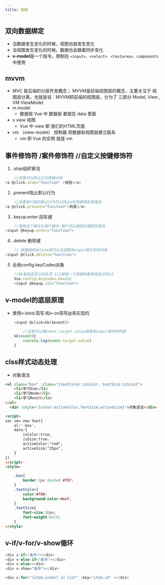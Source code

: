 ```yaml
---
title: 起始
---
```



## 双向数据绑定
- 当数据发生变化的时候，视图也就发生变化
- 当视图发生变化的时候，数据也会跟着同步变化
- **v-model**是一个指令，限制在 `<input>、<select>、<textarea>、components`中使用

## mvvm

- MVC 是后端的分层开发概念； MVVM是前端视图层的概念，主要关注于 视图层分离，也就是说：MVVM把前端的视图层，分为了 三部分 Model, View , VM ViewModel
- m   model    
  - 数据层   Vue  中 数据层 都放在 data 里面
- v   view     视图     
  - Vue  中  view      即 我们的HTML页面    
- vm   （view-model）     控制器     将数据和视图层建立联系        
  - vm 即  Vue 的实例  就是 vm    

## 事件修饰符 /案件修饰符 //自定义按键修饰符
1. .stop组织冒泡
```js
    //这里可以防止父元素被点击
<a @click.stop="function" >按钮</a>
```

2. .prevent阻止默认行为
```js
    //这里我们组织默认行为可以防止a标签跳转到百度去
<a @click.prevent="function">百度</a>
```

3. .keyup.enter 回车键
```js
    //使用这个是优化用户操作,用户可以按回车键提交登陆
<input @keyup.enter="function">
```
4. .delete 删除键
```js
    // 按键盘的delete就可以全部删除input框文中的内容
<input @click.delete="function">
```
5. 全局config.keyCodes对象
```js
    //kk是自定定义的名字 112是每一个按键的都有他自己的id
    Vue.config.keyCodes.kk=112
    <input @keyup.112="function">
```

## v-model的底层原理
+ 使用v-bind:简写:和v-on简写@来实现的
```js
    <input @click=kk($event)>
    
        //这里可以用event.target.value获取到input框中的内容
    kk(event){
        console.log(event.target.value)
    }
```  

## clss样式动态处理
+ 对象语法
```html
<ul class="box" :class="{textColor:isColor, textSize:isSize}">
    <li>学习Vue</li>
    <li>学习Node</li>
    <li>学习React</li>
</ul>
  <div :style="{color:activeColor,fontSize:activeSize}">对象语法</div>

<sript>
var vm= new Vue({
    el:'.box',
    data:{
        isColor:true,
        isSize:true，
    	activeColor:"red",
        activeSize:"25px",
    }
})
</sript>
<style>

    .box{
        border:1px dashed #f0f;
    }
    .textColor{
        color:#f00;
        background-color:#eef;
    }
    .textSize{
        font-size:30px;
        font-weight:bold;
    }
</style>
```

## v-if/v-for/v-show循环
```js
<div v-if="条件"></div>
<div v-else-if="条件"></div>
<div v-else></div>
<div v-show="条件"></div>
```

```js
<div v-for="(item,index) in list" :key="item.id" ></div>
```